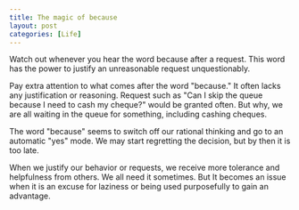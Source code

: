 ```yaml
---
title: The magic of because
layout: post
categories: [Life]
---
```


Watch out whenever you hear the word because after a request. This word has the power to justify an unreasonable request unquestionably.

Pay extra attention to what comes after the word "because." It often lacks any justification or reasoning. Request such as "Can I skip the queue because I need to cash my cheque?" would be granted often. But why, we are all waiting in the queue for something, including cashing cheques.

The word "because" seems to switch off our rational thinking and go to an automatic "yes" mode. We may start regretting the decision, but by then it is too late.

When we justify our behavior or requests, we receive more tolerance and helpfulness from others. We all need it sometimes. But It becomes an issue when it is an excuse for laziness or being used purposefully to gain an advantage.
